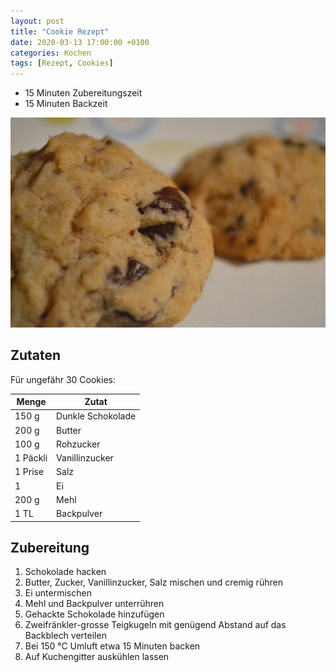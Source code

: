 ```yaml
---
layout: post
title: "Cookie Rezept"
date: 2020-03-13 17:00:00 +0100
categories: Kochen
tags: [Rezept, Cookies]
---
```


* 15 Minuten Zubereitungszeit
* 15 Minuten Backzeit

![Cookies](/public/media/cookies.jpg)

## Zutaten

Für ungefähr 30 Cookies:

|Menge|Zutat|
|---|---|
|150 g|Dunkle Schokolade|
|200 g|Butter|
|100 g|Rohzucker|
|1 Päckli|Vanillinzucker|
|1 Prise|Salz|
|1|Ei|
|200 g|Mehl|
|1 TL|Backpulver|

## Zubereitung

1. Schokolade hacken
2. Butter, Zucker, Vanillinzucker, Salz mischen und cremig rühren
3. Ei untermischen
4. Mehl und Backpulver unterrühren
5. Gehackte Schokolade hinzufügen
6. Zweifränkler-grosse Teigkugeln mit genügend Abstand auf das Backblech verteilen
7. Bei 150 °C Umluft etwa 15 Minuten backen
8. Auf Kuchengitter auskühlen lassen
